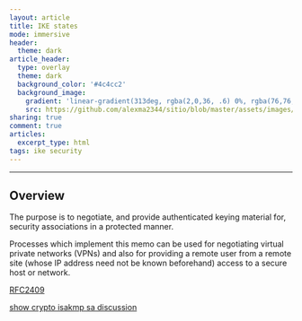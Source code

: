 ```yaml
---
layout: article
title: IKE states
mode: immersive
header:
  theme: dark
article_header:
  type: overlay
  theme: dark
  background_color: '#4c4cc2'
  background_image:
    gradient: 'linear-gradient(313deg, rgba(2,0,36, .6) 0%, rgba(76,76,194, .6) 47%, rgba(0,212,255, .6) 100%)'
    src: https://github.com/alexma2344/sitio/blob/master/assets/images/rainbows.jpg?raw=true"
sharing: true
comment: true
articles:
  excerpt_type: html
tags: ike security 
---
```


<!--more-->

---

## Overview
   The purpose is to negotiate,
   and provide authenticated keying material for, security associations
   in a protected manner.

   Processes which implement this memo can be used for negotiating
   virtual private networks (VPNs) and also for providing a remote user
   from a remote site (whose IP address need not be known beforehand)
   access to a secure host or network.

[RFC2409](https://datatracker.ietf.org/doc/html/rfc2409#section-2)


[show crypto isakmp sa discussion](https://community.cisco.com/t5/network-security/quot-show-crypto-isakmp-sa-quot-explanation/td-p/1074312#:~:text=The%20output%20of%20show%20cry,isakmp%20SA%20was%20built%20successfuly.)